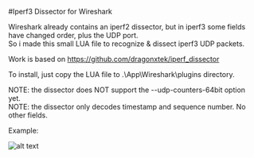 #Iperf3 Dissector for Wireshark

Wireshark already contains an iperf2 dissector, but in iperf3 some fields have changed order, plus the UDP port.
<BR>So i made this small LUA file to recognize & dissect iperf3 UDP packets.

Work is based on https://github.com/dragonxtek/iperf_dissector

To install, just copy the LUA file to .\App\Wireshark\plugins directory.

NOTE: the dissector does NOT support the --udp-counters-64bit option yet.
<BR>NOTE: the dissector only decodes timestamp and sequence number. No other fields.
  
Example:
  
  
  ![alt text](https://github.com/geertn444/iperf3_dissector/blob/master/example.png)
